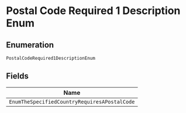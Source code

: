 
# Postal Code Required 1 Description Enum

## Enumeration

`PostalCodeRequired1DescriptionEnum`

## Fields

| Name |
|  --- |
| `EnumTheSpecifiedCountryRequiresAPostalCode` |

